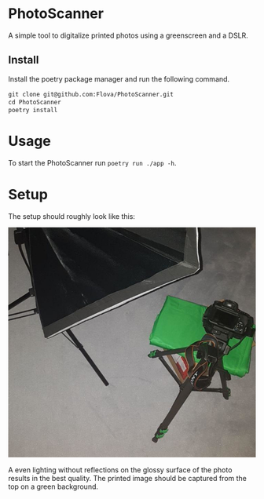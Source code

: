 # PhotoScanner
A simple tool to digitalize printed photos using a greenscreen and a DSLR.

## Install
Install the poetry package manager and run the following command.
```
git clone git@github.com:Flova/PhotoScanner.git
cd PhotoScanner
poetry install
```

# Usage
To start the PhotoScanner run `poetry run ./app -h`.

# Setup
The setup should roughly look like this:

![Photo Setup](setup.jpg)

A even lighting without reflections on the glossy surface of the photo results in the best quality. The printed image should be captured from the top on a green background.
